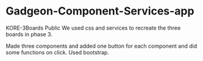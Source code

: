 # Gadgeon-Component-Services-app

KORE-3Boards Public
We used css and services to recreate the three boards in phase 3.

Made three components and added one button for each component and did some functions on click.
Used bootstrap.
